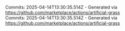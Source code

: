 Commits: 2025-04-14T13:30:35.514Z - Generated via https://github.com/marketplace/actions/artificial-grass
<br>
Commits: 2025-04-14T13:30:35.514Z - Generated via https://github.com/marketplace/actions/artificial-grass
<br>
